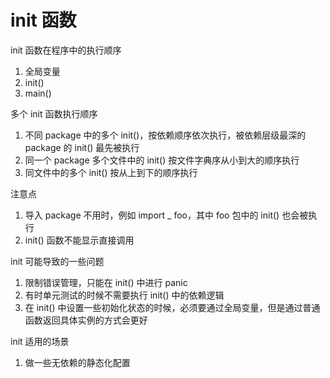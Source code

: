 # init 函数
init 函数在程序中的执行顺序
1. 全局变量
2. init()
3. main()

多个 init 函数执行顺序
1. 不同 package 中的多个 init()，按依赖顺序依次执行，被依赖层级最深的 package 的 init() 最先被执行
2. 同一个 package 多个文件中的 init() 按文件字典序从小到大的顺序执行
3. 同文件中的多个 init() 按从上到下的顺序执行

注意点
1. 导入 package 不用时，例如 import _ foo，其中 foo 包中的 init() 也会被执行
2. init() 函数不能显示直接调用

init 可能导致的一些问题
1. 限制错误管理，只能在 init() 中进行 panic
2. 有时单元测试的时候不需要执行 init() 中的依赖逻辑
3. 在 init() 中设置一些初始化状态的时候，必须要通过全局变量，但是通过普通函数返回具体实例的方式会更好

init 适用的场景
1. 做一些无依赖的静态化配置
